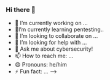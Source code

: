 ### Hi there 👋


- 🔭 I’m currently working on ...
- 🌱I’m currently learning pentesting..
- 👯 I’m looking to collaborate on ...
- 🤔 I’m looking for help with ...
- 💬 Ask me about cybersecurity!
- 📫 How to reach me: ...
- 😄 Pronouns: he/him
- ⚡ Fun fact: ...
--> 
<div id=tryhackme
  <a href=<script src="https://tryhackme.com/badge/2943497"></script>
</div>
